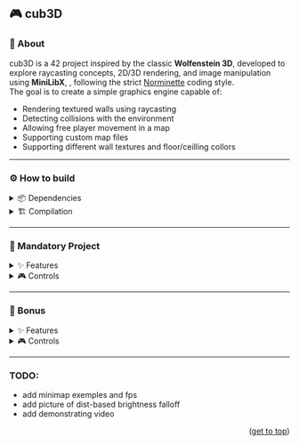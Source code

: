 <a name="readme-top"></a>
## 🎮 cub3D

### 📌 About
cub3D is a 42 project inspired by the classic **Wolfenstein 3D**, developed to explore raycasting concepts, 2D/3D rendering, and image manipulation using **MiniLibX**, , following the strict [Norminette](https://github.com/42School/norminette) coding style.  
The goal is to create a simple graphics engine capable of:
- Rendering textured walls using raycasting
- Detecting collisions with the environment
- Allowing free player movement in a map
- Supporting custom map files
- Supporting different wall textures and floor/ceilling collors

---

### ⚙️ How to build<br> 
<details>
<summary>📦 Dependencies</summary><br>
- In order to compile and run the game, you will need several dependencies, which you can install on the terminal:
<br>

```bash
sudo apt-get install gcc make libxext-dev libx11-dev libbsd-dev libxrandr-dev libxi-dev libxinerama-dev
```
</details>
<details>
<summary>🏗️ Compilation</summary><br>

1. **Clone the repository**

```bash
https://github.com/mmiguelo/Cub3d.git
cd cub3d
```
2. **Install minilibx library**
   
```bash
make download
```
3. **Compile C files**
   
```bash
make
```
4. **Run the game**
   
```bash
./cub3D maps/valid/map.cub
```
5. **other make commands**

| Command | Description |
|---|---|
| make re | Recompiles the entire project |
| make clean | Removes object files |
| make fclean | Removes object files and executable |

</details>

---

### 🚀 Mandatory Project<br>
<details>
<summary>✨ Features</summary><br>
  
+ Parsing of custom ```.cub``` maps
+ Support for textures for each direction (N, S, E, W)
+ Customizable floor and ceiling colors
+ Wall rendering using raycasting algorithm
+ Free player movement with camera rotation

</details>

<details>
<summary>🎮 Controls</summary><br>

| Key / Input   | Action                    |
| ------------- | ------------------------- |
| `W`           | Move forward              |
| `S`           | Move backward             |
| `A`           | Strafe left               |
| `D`           | Strafe right              |
| `← / →`       | Rotate camera (keyboard)  |
| `ESC`         | Quit game                 |

</details>

---

### 🎯 Bonus
<details>
<summary>✨ Features</summary><br>

+ Wall collision detection
+ Real-time minimap rendering
+ Real-time FPS counter
+ Distance-based brightness attenuation
+ Global day/night ambient lighting cycle
+ Dynamic ceiling color using LERP
+ Player sprint mechanic


</details>

<details>
<summary>🎮 Controls</summary><br>

| Key / Input   | Action                    |
| ------------- | ------------------------- |
| `W`           | Move forward              |
| `S`           | Move backward             |
| `A`           | Strafe left               |
| `D`           | Strafe right              |
| `SPACE`       | Sprint / Run              |
| `← / →`       | Rotate camera (keyboard)  |
| *Mouse Move*  | Rotate camera (mouse)     |
| `ESC`         | Quit game                 |

</details>

---

### TODO:

+ add minimap exemples and fps
+ add picture of dist-based brightness falloff
+ add demonstrating video

<p align="right">(<a href="#readme-top">get to top</a>)</p>
